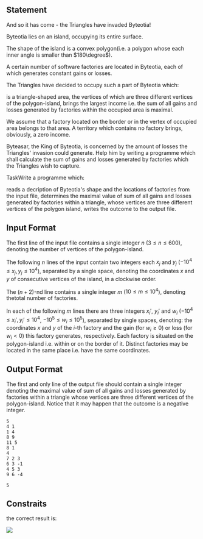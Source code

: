 ## Statement

And so it has come - the Triangles have invaded Byteotia!

Byteotia lies on an island, occupying its entire surface.

The shape of the island is a convex polygon(i.e. a polygon whose each inner angle is smaller than $180\degree$).

A certain number of software factories are located in Byteotia, each of which generates constant gains or losses.

The Triangles have decided to occupy such a part of Byteotia which:

is a triangle-shaped area, the vertices of which are three different vertices of the polygon-island, brings the largest income i.e. the sum of all gains and losses generated by factories within the occupied area is maximal.

We assume that a factory located on the border or in the vertex of occupied area belongs to that area. A territory which contains no factory brings, obviously, a zero income.

Byteasar, the King of Byteotia, is concerned by the amount of losses the Triangles' invasion could generate. Help him by writing a programme which shall calculate the sum of gains and losses generated by factories which the Triangles wish to capture.

TaskWrite a programme which:

reads a decription of Byteotia's shape and the locations of factories from the input file, determines the maximal value of sum of all gains and losses generated by factories within a triangle, whose vertices are three different vertices of the polygon island, writes the outcome to the output file.

## Input Format

The first line of the input file contains a single integer $n$ ($3 \le n \le 600$), denoting the number of vertices of the polygon-island.

The following $n$ lines of the input contain two integers each $x_j$ and $y_j$ ($-10^4 \le x_j, y_j \le 10^4$), separated by a single space, denoting the coordinates $x$ and $y$ of consecutive vertices of the island, in a clockwise order.

The $(n+2)$-nd line contains a single integer $m$ ($10 \le m \le 10^4$), denoting thetotal number of factories.

In each of the following $m$ lines there are three integers $x_i'$, $y_i'$ and $w_i$ ($-10^4 \le x_i', y_i' \le 10^4$, $-10^5 \le w_i \le 10^5$), separated by single spaces, denoting: the coordinates $x$ and $y$ of the $i$-th factory and the gain (for $w_i \ge 0$) or loss (for $w_i < 0$) this factory generates, respectively. Each factory is situated on the polygon-island i.e. within or on the border of it. Distinct factories may be located in the same place i.e. have the same coordinates.

## Output Format

The first and only line of the output file should contain a single integer denoting the maximal value of sum of all gains and losses generated by factories within a triangle whose vertices are three different vertices of the polygon-island. Notice that it may happen that the outcome is a negative integer.

```input1
5
4 1
1 4
8 9
11 5
8 1
4
7 2 3
6 3 -1
4 5 3
9 6 -4
```
```output1
5
```


## Constraits

the correct result is:

![](file://pic1.jpg)
